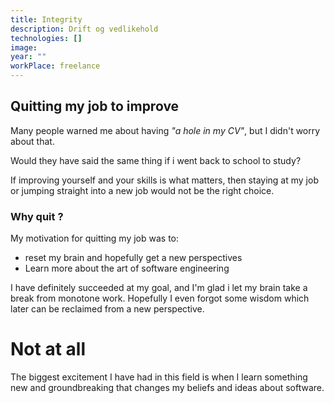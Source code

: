 ```yaml
---
title: Integrity
description: Drift og vedlikehold
technologies: []
image: 
year: ""
workPlace: freelance
---
```


## Quitting my job to improve

Many people warned me about having *"a hole in my CV"*, but I didn't worry about that.

Would they have said the same thing if i went back to school to study?

If improving yourself and your skills is what matters, then staying at my job or jumping straight into a new job would not be the right choice.

### Why quit ?

My motivation for quitting my job was to:

- reset my brain and hopefully get a new perspectives
- Learn more about the art of software engineering

I have definitely succeeded at my goal,
and I'm glad i let my brain take a break from monotone work.
Hopefully I even forgot some wisdom which later can be reclaimed from a new perspective.

<read-more text="Do i regret it?">

# Not at all

The biggest excitement I have had in this field is when I learn something new and groundbreaking that changes my beliefs and ideas about software.

</read-more>


